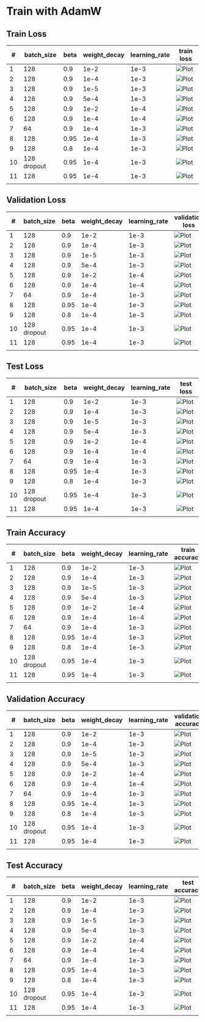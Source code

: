 # Train with AdamW

## Train Loss

| #   | batch_size  | beta | weight_decay | learning_rate | train loss                                                         |
| --- | ----------- | ---- | ------------ | ------------- | ------------------------------------------------------------------ |
| 1   | 128         | 0.9  | 1e-2         | 1e-3          | ![Plot](./Plot/e=150_bs=128_b=0.9_lr=1e-3_wd=1e-2/train_loss.png)  |
| 2   | 128         | 0.9  | 1e-4         | 1e-3          | ![Plot](./Plot/e=150_bs=128_b=0.9_lr=1e-3_wd=1e-4/train_loss.png)  |
| 3   | 128         | 0.9  | 1e-5         | 1e-3          | ![Plot](./Plot/e=150_bs=128_b=0.9_lr=1e-3_wd=1e-5/train_loss.png)  |
| 4   | 128         | 0.9  | 5e-4         | 1e-3          | ![Plot](./Plot/e=150_bs=128_b=0.9_lr=1e-3_wd=5e-4/train_loss.png)  |
| 5   | 128         | 0.9  | 1e-2         | 1e-4          | ![Plot](./Plot/e=150_bs=128_b=0.9_lr=1e-4_wd=1e-2/train_loss.png)  |
| 6   | 128         | 0.9  | 1e-4         | 1e-4          | ![Plot](./Plot/e=150_bs=128_b=0.9_lr=1e-4_wd=1e-4/train_loss.png)  |
| 7   | 64          | 0.9  | 1e-4         | 1e-3          | ![Plot](./Plot/e=150_bs=64_b=0.9_lr=1e-3_wd=1e-4/train_loss.png)   |
| 8   | 128         | 0.95 | 1e-4         | 1e-3          | ![Plot](./Plot/e=100_bs=128_b=0.95_lr=1e-3_wd=1e-4/train_loss.png) |
| 9   | 128         | 0.8  | 1e-4         | 1e-3          | ![Plot](./Plot/e=100_bs=128_b=0.8_lr=1e-3_wd=1e-4/train_loss.png)  |
| 10  | 128 dropout | 0.95 | 1e-4         | 1e-3          | ![Plot](./Plot/with_dropout_0.5/train_loss.png)                    |
| 11   | 128         | 0.95 | 1e-4         | 1e-3          | ![Plot](./Plot/new_trasform/train_loss.png)  |
|     |             |      |              |               |                                                                    |

## Validation Loss

| #   | batch_size  | beta | weight_decay | learning_rate | validation loss                                                  |
| --- | ----------- | ---- | ------------ | ------------- | ---------------------------------------------------------------- |
| 1   | 128         | 0.9  | 1e-2         | 1e-3          | ![Plot](./Plot/e=150_bs=128_b=0.9_lr=1e-3_wd=1e-2/val_loss.png)  |
| 2   | 128         | 0.9  | 1e-4         | 1e-3          | ![Plot](./Plot/e=150_bs=128_b=0.9_lr=1e-3_wd=1e-4/val_loss.png)  |
| 3   | 128         | 0.9  | 1e-5         | 1e-3          | ![Plot](./Plot/e=150_bs=128_b=0.9_lr=1e-3_wd=1e-5/val_loss.png)  |
| 4   | 128         | 0.9  | 5e-4         | 1e-3          | ![Plot](./Plot/e=150_bs=128_b=0.9_lr=1e-3_wd=5e-4/val_loss.png)  |
| 5   | 128         | 0.9  | 1e-2         | 1e-4          | ![Plot](./Plot/e=150_bs=128_b=0.9_lr=1e-4_wd=1e-2/val_loss.png)  |
| 6   | 128         | 0.9  | 1e-4         | 1e-4          | ![Plot](./Plot/e=150_bs=128_b=0.9_lr=1e-4_wd=1e-4/val_loss.png)  |
| 7   | 64          | 0.9  | 1e-4         | 1e-3          | ![Plot](./Plot/e=150_bs=64_b=0.9_lr=1e-3_wd=1e-4/val_loss.png)   |
| 8   | 128         | 0.95 | 1e-4         | 1e-3          | ![Plot](./Plot/e=100_bs=128_b=0.95_lr=1e-3_wd=1e-4/val_loss.png) |
| 9   | 128         | 0.8  | 1e-4         | 1e-3          | ![Plot](./Plot/e=100_bs=128_b=0.8_lr=1e-3_wd=1e-4/val_loss.png)  |
| 10  | 128 dropout | 0.95 | 1e-4         | 1e-3          | ![Plot](./Plot/with_dropout_0.5/val_loss.png)                    |
| 11   | 128         | 0.95 | 1e-4         | 1e-3          | ![Plot](./Plot/new_trasform/val_loss.png)  |
|     |             |      |              |               |                                                                  |

## Test Loss

| #   | batch_size  | beta | weight_decay | learning_rate | test loss                                                         |
| --- | ----------- | ---- | ------------ | ------------- | ----------------------------------------------------------------- |
| 1   | 128         | 0.9  | 1e-2         | 1e-3          | ![Plot](./Plot/e=150_bs=128_b=0.9_lr=1e-3_wd=1e-2/test_loss.png)  |
| 2   | 128         | 0.9  | 1e-4         | 1e-3          | ![Plot](./Plot/e=150_bs=128_b=0.9_lr=1e-3_wd=1e-4/test_loss.png)  |
| 3   | 128         | 0.9  | 1e-5         | 1e-3          | ![Plot](./Plot/e=150_bs=128_b=0.9_lr=1e-3_wd=1e-5/test_loss.png)  |
| 4   | 128         | 0.9  | 5e-4         | 1e-3          | ![Plot](./Plot/e=150_bs=128_b=0.9_lr=1e-3_wd=5e-4/test_loss.png)  |
| 5   | 128         | 0.9  | 1e-2         | 1e-4          | ![Plot](./Plot/e=150_bs=128_b=0.9_lr=1e-4_wd=1e-2/test_loss.png)  |
| 6   | 128         | 0.9  | 1e-4         | 1e-4          | ![Plot](./Plot/e=150_bs=128_b=0.9_lr=1e-4_wd=1e-4/test_loss.png)  |
| 7   | 64          | 0.9  | 1e-4         | 1e-3          | ![Plot](./Plot/e=150_bs=64_b=0.9_lr=1e-3_wd=1e-4/test_loss.png)   |
| 8   | 128         | 0.95 | 1e-4         | 1e-3          | ![Plot](./Plot/e=100_bs=128_b=0.95_lr=1e-3_wd=1e-4/test_loss.png) |
| 9   | 128         | 0.8  | 1e-4         | 1e-3          | ![Plot](./Plot/e=100_bs=128_b=0.8_lr=1e-3_wd=1e-4/test_loss.png)  |
| 10  | 128 dropout | 0.95 | 1e-4         | 1e-3          | ![Plot](./Plot/with_dropout_0.5/test_loss.png)                    |
| 11   | 128         | 0.95 | 1e-4         | 1e-3          | ![Plot](./Plot/new_trasform/test_loss.png)  |
|     |             |      |              |               |                                                                   |

## Train Accuracy

| #   | batch_size  | beta | weight_decay | learning_rate | train accuracy                                                         |
| --- | ----------- | ---- | ------------ | ------------- | ---------------------------------------------------------------------- |
| 1   | 128         | 0.9  | 1e-2         | 1e-3          | ![Plot](./Plot/e=150_bs=128_b=0.9_lr=1e-3_wd=1e-2/train_accuracy.png)  |
| 2   | 128         | 0.9  | 1e-4         | 1e-3          | ![Plot](./Plot/e=150_bs=128_b=0.9_lr=1e-3_wd=1e-4/train_accuracy.png)  |
| 3   | 128         | 0.9  | 1e-5         | 1e-3          | ![Plot](./Plot/e=150_bs=128_b=0.9_lr=1e-3_wd=1e-5/train_accuracy.png)  |
| 4   | 128         | 0.9  | 5e-4         | 1e-3          | ![Plot](./Plot/e=150_bs=128_b=0.9_lr=1e-3_wd=5e-4/train_accuracy.png)  |
| 5   | 128         | 0.9  | 1e-2         | 1e-4          | ![Plot](./Plot/e=150_bs=128_b=0.9_lr=1e-4_wd=1e-2/train_accuracy.png)  |
| 6   | 128         | 0.9  | 1e-4         | 1e-4          | ![Plot](./Plot/e=150_bs=128_b=0.9_lr=1e-4_wd=1e-4/train_accuracy.png)  |
| 7   | 64          | 0.9  | 1e-4         | 1e-3          | ![Plot](./Plot/e=150_bs=64_b=0.9_lr=1e-3_wd=1e-4/train_accuracy.png)   |
| 8   | 128         | 0.95 | 1e-4         | 1e-3          | ![Plot](./Plot/e=100_bs=128_b=0.95_lr=1e-3_wd=1e-4/train_accuracy.png) |
| 9   | 128         | 0.8  | 1e-4         | 1e-3          | ![Plot](./Plot/e=100_bs=128_b=0.8_lr=1e-3_wd=1e-4/train_accuracy.png)  |
| 10  | 128 dropout | 0.95 | 1e-4         | 1e-3          | ![Plot](./Plot/with_dropout_0.5/train_accuracy.png)                    |
| 11   | 128         | 0.95 | 1e-4         | 1e-3          | ![Plot](./Plot/new_trasform/train_accuracy.png)  |
|     |             |      |              |               |                                                                        |

## Validation Accuracy

| #   | batch_size  | beta | weight_decay | learning_rate | validation accuracy                                                  |
| --- | ----------- | ---- | ------------ | ------------- | -------------------------------------------------------------------- |
| 1   | 128         | 0.9  | 1e-2         | 1e-3          | ![Plot](./Plot/e=150_bs=128_b=0.9_lr=1e-3_wd=1e-2/val_accuracy.png)  |
| 2   | 128         | 0.9  | 1e-4         | 1e-3          | ![Plot](./Plot/e=150_bs=128_b=0.9_lr=1e-3_wd=1e-4/val_accuracy.png)  |
| 3   | 128         | 0.9  | 1e-5         | 1e-3          | ![Plot](./Plot/e=150_bs=128_b=0.9_lr=1e-3_wd=1e-5/val_accuracy.png)  |
| 4   | 128         | 0.9  | 5e-4         | 1e-3          | ![Plot](./Plot/e=150_bs=128_b=0.9_lr=1e-3_wd=5e-4/val_accuracy.png)  |
| 5   | 128         | 0.9  | 1e-2         | 1e-4          | ![Plot](./Plot/e=150_bs=128_b=0.9_lr=1e-4_wd=1e-2/val_accuracy.png)  |
| 6   | 128         | 0.9  | 1e-4         | 1e-4          | ![Plot](./Plot/e=150_bs=128_b=0.9_lr=1e-4_wd=1e-4/val_accuracy.png)  |
| 7   | 64          | 0.9  | 1e-4         | 1e-3          | ![Plot](./Plot/e=150_bs=64_b=0.9_lr=1e-3_wd=1e-4/val_accuracy.png)   |
| 8   | 128         | 0.95 | 1e-4         | 1e-3          | ![Plot](./Plot/e=100_bs=128_b=0.95_lr=1e-3_wd=1e-4/val_accuracy.png) |
| 9   | 128         | 0.8  | 1e-4         | 1e-3          | ![Plot](./Plot/e=100_bs=128_b=0.8_lr=1e-3_wd=1e-4/val_accuracy.png)  |
| 10  | 128 dropout | 0.95 | 1e-4         | 1e-3          | ![Plot](./Plot/with_dropout_0.5/val_accuracy.png)                    |
| 11   | 128         | 0.95 | 1e-4         | 1e-3          | ![Plot](./Plot/new_trasform/val_accuracy.png)  |
|     |             |      |              |               |                                                                      |

## Test Accuracy

| #   | batch_size  | beta | weight_decay | learning_rate | test accuracy                                                         |
| --- | ----------- | ---- | ------------ | ------------- | --------------------------------------------------------------------- |
| 1   | 128         | 0.9  | 1e-2         | 1e-3          | ![Plot](./Plot/e=150_bs=128_b=0.9_lr=1e-3_wd=1e-2/test_accuracy.png)  |
| 2   | 128         | 0.9  | 1e-4         | 1e-3          | ![Plot](./Plot/e=150_bs=128_b=0.9_lr=1e-3_wd=1e-4/test_accuracy.png)  |
| 3   | 128         | 0.9  | 1e-5         | 1e-3          | ![Plot](./Plot/e=150_bs=128_b=0.9_lr=1e-3_wd=1e-5/test_accuracy.png)  |
| 4   | 128         | 0.9  | 5e-4         | 1e-3          | ![Plot](./Plot/e=150_bs=128_b=0.9_lr=1e-3_wd=5e-4/test_accuracy.png)  |
| 5   | 128         | 0.9  | 1e-2         | 1e-4          | ![Plot](./Plot/e=150_bs=128_b=0.9_lr=1e-4_wd=1e-2/test_accuracy.png)  |
| 6   | 128         | 0.9  | 1e-4         | 1e-4          | ![Plot](./Plot/e=150_bs=128_b=0.9_lr=1e-4_wd=1e-4/test_accuracy.png)  |
| 7   | 64          | 0.9  | 1e-4         | 1e-3          | ![Plot](./Plot/e=150_bs=64_b=0.9_lr=1e-3_wd=1e-4/test_accuracy.png)   |
| 8   | 128         | 0.95 | 1e-4         | 1e-3          | ![Plot](./Plot/e=100_bs=128_b=0.95_lr=1e-3_wd=1e-4/test_accuracy.png) |
| 9   | 128         | 0.8  | 1e-4         | 1e-3          | ![Plot](./Plot/e=100_bs=128_b=0.8_lr=1e-3_wd=1e-4/test_accuracy.png)  |
| 10  | 128 dropout | 0.95 | 1e-4         | 1e-3          | ![Plot](./Plot/with_dropout_0.5/test_accuracy.png)                    |
| 11   | 128         | 0.95 | 1e-4         | 1e-3          | ![Plot](./Plot/new_trasform/test_accuracy.png)  |
|     |             |      |              |               |                                                                       |
